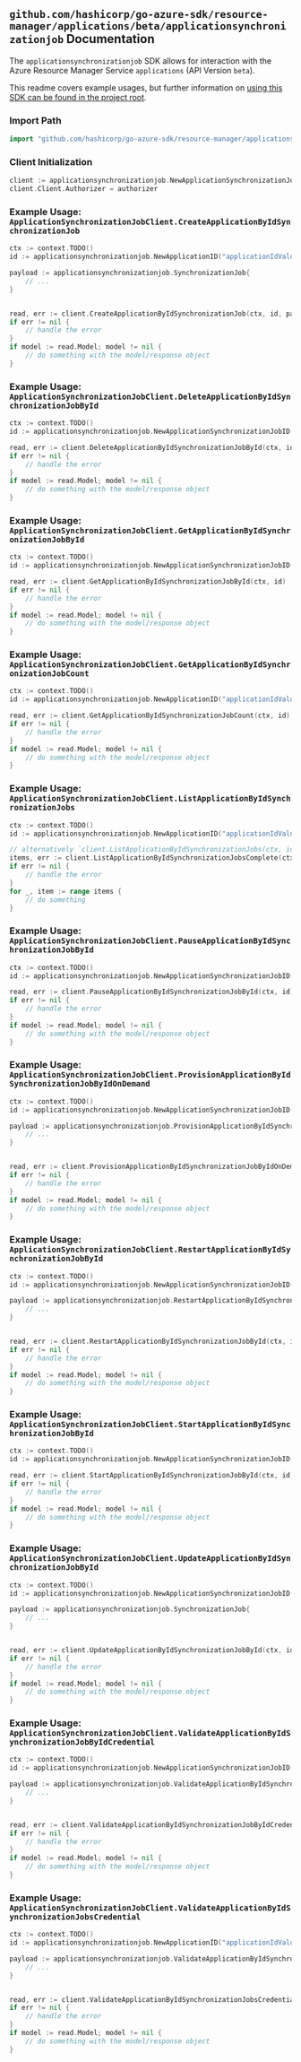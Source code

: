 
## `github.com/hashicorp/go-azure-sdk/resource-manager/applications/beta/applicationsynchronizationjob` Documentation

The `applicationsynchronizationjob` SDK allows for interaction with the Azure Resource Manager Service `applications` (API Version `beta`).

This readme covers example usages, but further information on [using this SDK can be found in the project root](https://github.com/hashicorp/go-azure-sdk/tree/main/docs).

### Import Path

```go
import "github.com/hashicorp/go-azure-sdk/resource-manager/applications/beta/applicationsynchronizationjob"
```


### Client Initialization

```go
client := applicationsynchronizationjob.NewApplicationSynchronizationJobClientWithBaseURI("https://management.azure.com")
client.Client.Authorizer = authorizer
```


### Example Usage: `ApplicationSynchronizationJobClient.CreateApplicationByIdSynchronizationJob`

```go
ctx := context.TODO()
id := applicationsynchronizationjob.NewApplicationID("applicationIdValue")

payload := applicationsynchronizationjob.SynchronizationJob{
	// ...
}


read, err := client.CreateApplicationByIdSynchronizationJob(ctx, id, payload)
if err != nil {
	// handle the error
}
if model := read.Model; model != nil {
	// do something with the model/response object
}
```


### Example Usage: `ApplicationSynchronizationJobClient.DeleteApplicationByIdSynchronizationJobById`

```go
ctx := context.TODO()
id := applicationsynchronizationjob.NewApplicationSynchronizationJobID("applicationIdValue", "synchronizationJobIdValue")

read, err := client.DeleteApplicationByIdSynchronizationJobById(ctx, id)
if err != nil {
	// handle the error
}
if model := read.Model; model != nil {
	// do something with the model/response object
}
```


### Example Usage: `ApplicationSynchronizationJobClient.GetApplicationByIdSynchronizationJobById`

```go
ctx := context.TODO()
id := applicationsynchronizationjob.NewApplicationSynchronizationJobID("applicationIdValue", "synchronizationJobIdValue")

read, err := client.GetApplicationByIdSynchronizationJobById(ctx, id)
if err != nil {
	// handle the error
}
if model := read.Model; model != nil {
	// do something with the model/response object
}
```


### Example Usage: `ApplicationSynchronizationJobClient.GetApplicationByIdSynchronizationJobCount`

```go
ctx := context.TODO()
id := applicationsynchronizationjob.NewApplicationID("applicationIdValue")

read, err := client.GetApplicationByIdSynchronizationJobCount(ctx, id)
if err != nil {
	// handle the error
}
if model := read.Model; model != nil {
	// do something with the model/response object
}
```


### Example Usage: `ApplicationSynchronizationJobClient.ListApplicationByIdSynchronizationJobs`

```go
ctx := context.TODO()
id := applicationsynchronizationjob.NewApplicationID("applicationIdValue")

// alternatively `client.ListApplicationByIdSynchronizationJobs(ctx, id)` can be used to do batched pagination
items, err := client.ListApplicationByIdSynchronizationJobsComplete(ctx, id)
if err != nil {
	// handle the error
}
for _, item := range items {
	// do something
}
```


### Example Usage: `ApplicationSynchronizationJobClient.PauseApplicationByIdSynchronizationJobById`

```go
ctx := context.TODO()
id := applicationsynchronizationjob.NewApplicationSynchronizationJobID("applicationIdValue", "synchronizationJobIdValue")

read, err := client.PauseApplicationByIdSynchronizationJobById(ctx, id)
if err != nil {
	// handle the error
}
if model := read.Model; model != nil {
	// do something with the model/response object
}
```


### Example Usage: `ApplicationSynchronizationJobClient.ProvisionApplicationByIdSynchronizationJobByIdOnDemand`

```go
ctx := context.TODO()
id := applicationsynchronizationjob.NewApplicationSynchronizationJobID("applicationIdValue", "synchronizationJobIdValue")

payload := applicationsynchronizationjob.ProvisionApplicationByIdSynchronizationJobByIdOnDemandRequest{
	// ...
}


read, err := client.ProvisionApplicationByIdSynchronizationJobByIdOnDemand(ctx, id, payload)
if err != nil {
	// handle the error
}
if model := read.Model; model != nil {
	// do something with the model/response object
}
```


### Example Usage: `ApplicationSynchronizationJobClient.RestartApplicationByIdSynchronizationJobById`

```go
ctx := context.TODO()
id := applicationsynchronizationjob.NewApplicationSynchronizationJobID("applicationIdValue", "synchronizationJobIdValue")

payload := applicationsynchronizationjob.RestartApplicationByIdSynchronizationJobByIdRequest{
	// ...
}


read, err := client.RestartApplicationByIdSynchronizationJobById(ctx, id, payload)
if err != nil {
	// handle the error
}
if model := read.Model; model != nil {
	// do something with the model/response object
}
```


### Example Usage: `ApplicationSynchronizationJobClient.StartApplicationByIdSynchronizationJobById`

```go
ctx := context.TODO()
id := applicationsynchronizationjob.NewApplicationSynchronizationJobID("applicationIdValue", "synchronizationJobIdValue")

read, err := client.StartApplicationByIdSynchronizationJobById(ctx, id)
if err != nil {
	// handle the error
}
if model := read.Model; model != nil {
	// do something with the model/response object
}
```


### Example Usage: `ApplicationSynchronizationJobClient.UpdateApplicationByIdSynchronizationJobById`

```go
ctx := context.TODO()
id := applicationsynchronizationjob.NewApplicationSynchronizationJobID("applicationIdValue", "synchronizationJobIdValue")

payload := applicationsynchronizationjob.SynchronizationJob{
	// ...
}


read, err := client.UpdateApplicationByIdSynchronizationJobById(ctx, id, payload)
if err != nil {
	// handle the error
}
if model := read.Model; model != nil {
	// do something with the model/response object
}
```


### Example Usage: `ApplicationSynchronizationJobClient.ValidateApplicationByIdSynchronizationJobByIdCredential`

```go
ctx := context.TODO()
id := applicationsynchronizationjob.NewApplicationSynchronizationJobID("applicationIdValue", "synchronizationJobIdValue")

payload := applicationsynchronizationjob.ValidateApplicationByIdSynchronizationJobByIdCredentialRequest{
	// ...
}


read, err := client.ValidateApplicationByIdSynchronizationJobByIdCredential(ctx, id, payload)
if err != nil {
	// handle the error
}
if model := read.Model; model != nil {
	// do something with the model/response object
}
```


### Example Usage: `ApplicationSynchronizationJobClient.ValidateApplicationByIdSynchronizationJobsCredential`

```go
ctx := context.TODO()
id := applicationsynchronizationjob.NewApplicationID("applicationIdValue")

payload := applicationsynchronizationjob.ValidateApplicationByIdSynchronizationJobsCredentialRequest{
	// ...
}


read, err := client.ValidateApplicationByIdSynchronizationJobsCredential(ctx, id, payload)
if err != nil {
	// handle the error
}
if model := read.Model; model != nil {
	// do something with the model/response object
}
```
